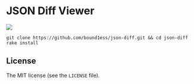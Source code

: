 # JSON Diff Viewer

![](http://i.imgur.com/G1rxYck.png)

```shell
git clone https://github.com/bound1ess/json-diff.git && cd json-diff
rake install
```

## License

The MIT license (see the `LICENSE` file).
